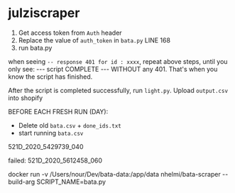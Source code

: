 # julziscraper
 
1. Get access token from `Auth` header
2. Replace the value of `auth_token` in `bata.py` LINE 168
3. run bata.py

when seeing `-- response 401 for id : xxxx`, repeat above steps, until you only see:
---  script COMPLETE ---
WITHOUT any 401. That's when you know the script has finished.

After the script is completed successfully, run `light.py`.
Upload `output.csv` into shopify


BEFORE EACH FRESH RUN (DAY):

- Delete old `bata.csv` + `done_ids.txt`
- start running `bata.csv`


521D_2020_5429739_040

failed: 521D_2020_5612458_060 


docker run -v /Users/nour/Dev/bata-data:/app/data nhelmi/bata-scraper --build-arg SCRIPT_NAME=bata.py